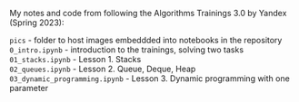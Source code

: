 My notes and code from following the Algorithms Trainings 3.0 by Yandex (Spring 2023):  
  
`pics` - folder to host images embeddded into notebooks in the repository  
`0_intro.ipynb` - introduction to the trainings, solving two tasks  
`01_stacks.ipynb` - Lesson 1. Stacks  
`02_queues.ipynb` - Lesson 2. Queue, Deque, Heap   
`03_dynamic_programming.ipynb` - Lesson 3. Dynamic programming with one parameter    
